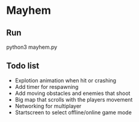 # Mayhem

## Run
   python3 mayhem.py

## Todo list
* Explotion animation when hit or crashing  
* Add timer for respawning  
* Add moving obstacles and enemies that shoot
* Big map that scrolls with the players movement  
* Networking for multiplayer  
* Startscreen to select offline/online game mode  